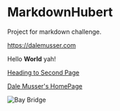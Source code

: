 # MarkdownHubert
Project for markdown challenge.

<https://dalemusser.com>

Hello **World** yah!

[Heading to Second Page](second.md)

[Dale Musser's HomePage](https://dalemusser.com)

![Bay Bridge](http://www.baybridgeinfo.org/sites/default/files/styles/Poster600337/public/images/implosion_3.jpg?itok=keFIbNiu)

